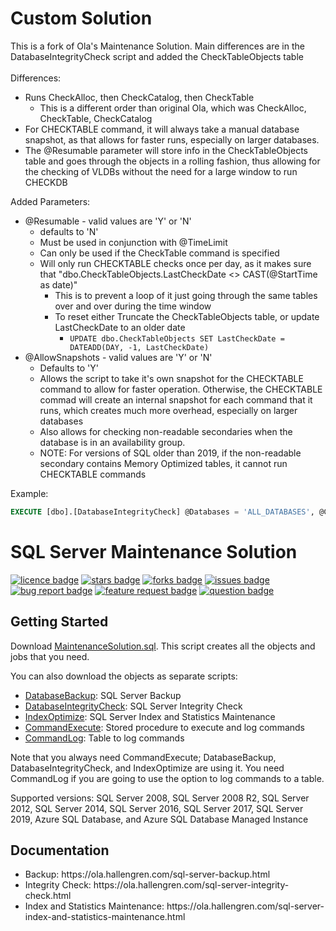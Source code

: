 # Custom Solution
This is a fork of Ola's Maintenance Solution.  Main differences are in the DatabaseIntegrityCheck script and added the CheckTableObjects table<br><br>
 Differences:
  - Runs CheckAlloc, then CheckCatalog, then CheckTable
    - This is a different order than original Ola, which was CheckAlloc, CheckTable, CheckCatalog
  - For CHECKTABLE command, it will always take a manual database snapshot, as that allows for faster runs, especially on larger databases.
  - The @Resumable parameter will store info in the CheckTableObjects table and goes through the objects in a rolling fashion, thus allowing for the checking of VLDBs without the need for a large window to run CHECKDB

Added Parameters:<br>
 - @Resumable - valid values are 'Y' or 'N'
   - defaults to 'N'
   - Must be used in conjunction with @TimeLimit
   - Can only be used if the CheckTable command is specified
   - Will only run CHECKTABLE checks once per day, as it makes sure that "dbo.CheckTableObjects.LastCheckDate <> CAST(@StartTime as date)"
     - This is to prevent a loop of it just going through the same tables over and over during the time window
     - To reset either Truncate the CheckTableObjects table, or update LastCheckDate to an older date
       - ```UPDATE dbo.CheckTableObjects SET LastCheckDate = DATEADD(DAY, -1, LastCheckDate) ```
 - @AllowSnapshots - valid values are 'Y' or 'N'
   - Defaults to 'Y'
   - Allows the script to take it's own snapshot for the CHECKTABLE command to allow for faster operation.  Otherwise, the CHECKTABLE commad will create an internal snapshot for each command that it runs, which creates much more overhead, especially on larger databases
   - Also allows for checking non-readable secondaries when the database is in an availability group.
   - NOTE: For versions of SQL older than 2019, if the non-readable secondary contains Memory Optimized tables, it cannot run CHECKTABLE commands

Example:
```sql    
EXECUTE [dbo].[DatabaseIntegrityCheck] @Databases = 'ALL_DATABASES', @CheckCommands = 'CHECKALLOC,CHECKCATALOG,CHECKTABLE', @TimeLimit = 18000, @LogToTable = 'Y', @Execute = 'Y', @Resumable = 'Y'
```
# SQL Server Maintenance Solution
[![licence badge]][licence]
[![stars badge]][stars]
[![forks badge]][forks]
[![issues badge]][issues]
[![bug report badge]][bug report]
[![feature request badge]][feature request]
[![question badge]][question]

## Getting Started

Download [MaintenanceSolution.sql](/MaintenanceSolution.sql).
This script creates all the objects and jobs that you need.

You can also download the objects as separate scripts:
 - [DatabaseBackup](/DatabaseBackup.sql): SQL Server Backup
 - [DatabaseIntegrityCheck](/DatabaseIntegrityCheck.sql): SQL Server Integrity Check
 - [IndexOptimize](/IndexOptimize.sql): SQL Server Index and Statistics Maintenance
 - [CommandExecute](/CommandExecute.sql): Stored procedure to execute and log commands
 - [CommandLog](/CommandLog.sql): Table to log commands

Note that you always need CommandExecute; DatabaseBackup, DatabaseIntegrityCheck, and IndexOptimize are using it.
You need CommandLog if you are going to use the option to log commands to a table.

Supported versions: SQL Server 2008, SQL Server 2008 R2, SQL Server 2012, SQL Server 2014, SQL Server 2016, SQL Server 2017, SQL Server 2019, Azure SQL Database, and Azure SQL Database Managed Instance

## Documentation

<ul>
<li>Backup: https://ola.hallengren.com/sql-server-backup.html</li>
<li>Integrity Check: https://ola.hallengren.com/sql-server-integrity-check.html</li>
<li>Index and Statistics Maintenance: https://ola.hallengren.com/sql-server-index-and-statistics-maintenance.html</li>
</ul>

[licence badge]:https://img.shields.io/badge/license-MIT-blue.svg
[stars badge]:https://img.shields.io/github/stars/olahallengren/sql-server-maintenance-solution.svg
[forks badge]:https://img.shields.io/github/forks/olahallengren/sql-server-maintenance-solution.svg
[issues badge]:https://img.shields.io/github/issues/olahallengren/sql-server-maintenance-solution.svg
[bug report badge]:https://img.shields.io/github/issues/olahallengren/sql-server-maintenance-solution/Bug%20Report.svg
[feature request badge]:https://img.shields.io/github/issues/olahallengren/sql-server-maintenance-solution/Feature%20Request.svg
[question badge]:https://img.shields.io/github/issues/olahallengren/sql-server-maintenance-solution/Question.svg

[licence]:https://github.com/olahallengren/sql-server-maintenance-solution/blob/master/LICENSE
[stars]:https://github.com/olahallengren/sql-server-maintenance-solution/stargazers
[forks]:https://github.com/olahallengren/sql-server-maintenance-solution/network
[issues]:https://github.com/olahallengren/sql-server-maintenance-solution/issues
[bug report]:https://github.com/olahallengren/sql-server-maintenance-solution/issues?q=is%3Aopen+is%3Aissue+label%3A%22Bug+Report%22
[feature request]:https://github.com/olahallengren/sql-server-maintenance-solution/issues?q=is%3Aopen+is%3Aissue+label%3A%22Feature+Request%22
[question]:https://github.com/olahallengren/sql-server-maintenance-solution/issues?q=is%3Aopen+is%3Aissue+label%3AQuestion
